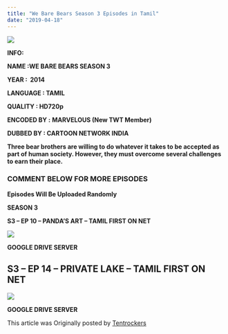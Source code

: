```yaml
---
title: "We Bare Bears Season 3 Episodes in Tamil"
date: "2019-04-18"
---
```


[![](https://images-na.ssl-images-amazon.com/images/I/61oCjTM3ScL._RI_SX380_.jpg)](https://images-na.ssl-images-amazon.com/images/I/61oCjTM3ScL._RI_SX380_.jpg)

**INFO:**

**NAME :WE BARE BEARS SEASON 3**

**YEAR :  2014**

**LANGUAGE : TAMIL**

**QUALITY : HD720p**

**ENCODED BY :** **MARVELOUS (New TWT Member)**

**DUBBED BY : CARTOON NETWORK INDIA**  

**Three bear brothers are willing to do whatever it takes to be accepted as part of human society. However, they must overcome several challenges to earn their place.**

  

### **COMMENT BELOW FOR MORE EPISODES**

**Episodes Will Be Uploaded Randomly**  

**SEASON 3**  

**S3 – EP 10 – PANDA’S ART – TAMIL FIRST ON NET**

[**![](https://3.bp.blogspot.com/-NSZVs1XgSC8/XLN2fY8Bj2I/AAAAAAAABPo/KR0khmeIDU8YhTw5h6z6g8pVLYkzSLpRACLcBGAs/s320/Pandas_Art_Title.png)**](https://3.bp.blogspot.com/-NSZVs1XgSC8/XLN2fY8Bj2I/AAAAAAAABPo/KR0khmeIDU8YhTw5h6z6g8pVLYkzSLpRACLcBGAs/s1600/Pandas_Art_Title.png)

**GOOGLE DRIVE SERVER**

##  S3 – EP 14 – PRIVATE LAKE – TAMIL FIRST ON NET

[**![](https://4.bp.blogspot.com/-6ymWBQSS4dM/XLN2yQV2LVI/AAAAAAAABPw/5LvFbhnPeE0S1hFfkng5FTwMXRawHW0WgCLcBGAs/s320/Private_Lake_Title.png)**](https://4.bp.blogspot.com/-6ymWBQSS4dM/XLN2yQV2LVI/AAAAAAAABPw/5LvFbhnPeE0S1hFfkng5FTwMXRawHW0WgCLcBGAs/s1600/Private_Lake_Title.png)

**GOOGLE DRIVE SERVER**

This article was Originally posted by [Tentrockers](https://tentrockers.blogspot.com/)
